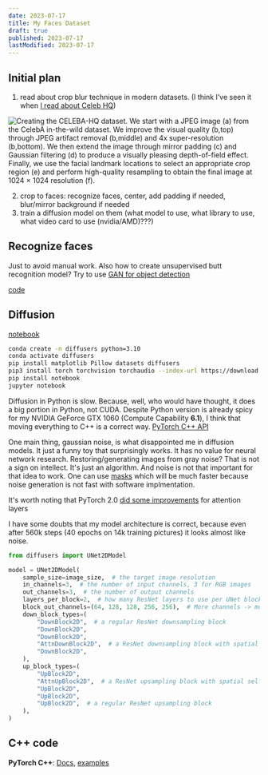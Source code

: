 ```yaml
---
date: 2023-07-17
title: My Faces Dataset
draft: true
published: 2023-07-17
lastModified: 2023-07-17
---
```



## Initial plan

1. read about crop blur technique in modern datasets. (I think I’ve seen it when [I read about Celeb HQ](https://arxiv.org/pdf/1710.10196v3.pdf))

![Creating the CELEBA-HQ dataset. We start with a JPEG image (a) from the CelebA in-the-wild dataset. We improve the visual quality (b,top) through JPEG artifact removal (b,middle) and 4x super-resolution (b,bottom). We then extend the image through mirror padding (c) and Gaussian filtering (d) to produce a visually pleasing depth-of-field effect. Finally, we use the facial landmark locations to select an appropriate crop region (e) and perform high-quality resampling to obtain the final image at 1024 × 1024 resolution (f).](./creating-celeba-hq-dataset.png)

2. crop to faces: recognize faces, center, add padding if needed, blur/mirror background if needed
3. train a diffusion model on them (what model to use, what library to use, what video card to use (nvidia/AMD)???)


## Recognize faces

Just to avoid manual work. Also how to create unsupervised butt recognition model? Try to use [GAN for object detection](https://arxiv.org/pdf/1706.05274.pdf)

[code](https://github.com/tkarras/progressive_growing_of_gans)


## Diffusion

[notebook](https://colab.research.google.com/github/huggingface/diffusion-models-class/blob/main/unit1/01_introduction_to_diffusers.ipynb)

```bash
conda create -n diffusers python=3.10
conda activate diffusers
pip install matplotlib Pillow datasets diffusers
pip3 install torch torchvision torchaudio --index-url https://download.pytorch.org/whl/cu118
pip install notebook
jupyter notebook
```

Diffusion in Python is slow. Because, well, who would have thought, it does a big portion in Python, not CUDA. Despite Python version is already spicy for my NVIDIA GeForce GTX 1060 (Compute Capability **6.1**), I think that moving everything to C++ is a correct way. [PyTorch C++ API](https://pytorch.org/tutorials/advanced/cpp_frontend.html)


One main thing, gaussian noise, is what disappointed me in diffusion models. It just a funny toy that surprisingly works. It has no value for neural network research. Restoring/generating images from gray noise? That is not a sign on intellect. It's just an algorithm. And noise is not that important for that idea to work. One can use [masks](https://muse-model.github.io/) which will be much faster because noise generation is not fast with software implmentation.

It's worth noting that PyTorch 2.0 [did some improvements](https://pytorch.org/blog/accelerated-generative-diffusion-models/) for attention layers




I have some doubts that my model architecture is correct, because even after 560k steps (40 epochs on 14k training pictures) it looks almost like noise.

```python
from diffusers import UNet2DModel

model = UNet2DModel(
    sample_size=image_size,  # the target image resolution
    in_channels=3,  # the number of input channels, 3 for RGB images
    out_channels=3,  # the number of output channels
    layers_per_block=2,  # how many ResNet layers to use per UNet block
    block_out_channels=(64, 128, 128, 256, 256),  # More channels -> more parameters
    down_block_types=(
        "DownBlock2D",  # a regular ResNet downsampling block
        "DownBlock2D",
        "DownBlock2D",
        "AttnDownBlock2D",  # a ResNet downsampling block with spatial self-attention
        "DownBlock2D",
    ),
    up_block_types=(
        "UpBlock2D",
        "AttnUpBlock2D",  # a ResNet upsampling block with spatial self-attention
        "UpBlock2D",
        "UpBlock2D",
        "UpBlock2D",  # a regular ResNet upsampling block
    ),
)
```



## C++ code

**PyTorch C++**: [Docs](https://pytorch.org/tutorials/advanced/cpp_frontend.html), [examples](https://github.com/pytorch/examples/tree/main/cpp)